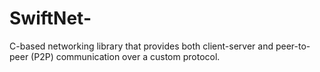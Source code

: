 # SwiftNet-
C-based networking library that provides both client-server and peer-to-peer (P2P) communication over a custom protocol.
